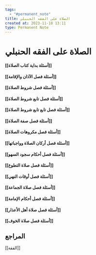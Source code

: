 ```yaml
---
tags:
  - "#permanent_note"
title: الصلاة على الفقه الحنبلي
created at: 2023-11-10 13:11
type: Permanent Note 
---
```

# الصلاة على الفقه الحنبلي
#### [[أسئلة بداية كتاب الصلاة]]
#### [[أسئلة فصل الآذان والإقامة]]
#### [[أسئلة فصل شروط الصلاة]]
#### [[أسئلة فصل تابع شروط الصلاة]]
#### [[أسئلة فصل تابع تابع شروط الصلاة]]
#### [[أسئلة فصل صفة الصلاة]]
#### [[أسئلة فصل مكروهات الصلاة]]
#### [[أسئلة فصل أركان الصلاة وواجباتها]]
#### [[أسئلة فصل أحكام سجود السهو]]
#### [[أسئلة فصل صلاة التطوع]]
#### [[أسئلة فصل أوقات النهي]]
#### [[أسئلة فصل صلاة الجماعة]]
#### [[أسئلة فصل أحكام الإمامة]]
#### [[أسئلة فصل صلاة أهل الأعذار]]
#### [[أسئلة فصل صلاة الخوف]]







## المراجع
[[الفقة]]

